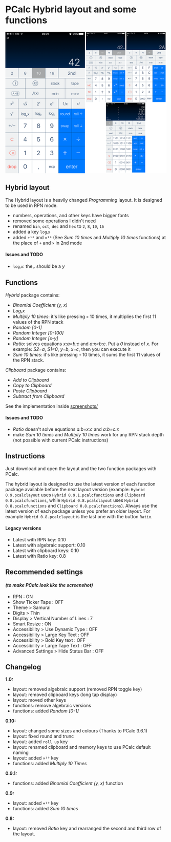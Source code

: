 # PCalc Hybrid layout and some functions

![Screenshot](/screenshots/hybrid_layout.png)

## Hybrid layout

The Hybrid layout is a heavily changed *Programming* layout. It is designed to be used in RPN mode.

- numbers, operations, and other keys have bigger fonts
- removed some operations I didn't need
- renamed `bin`, `oct`, `dec` and `hex` to `2`, `8`, `10`, `16`
- added a key `logᵧx`
- added `+¹⁰` and `×¹⁰` (See *Sum 10 times* and *Multiply 10 times* functions) at the place of `+` and `×` in 2nd mode

#### Issues and TODO

- `logᵧx`: the *ᵧ* should be a *y*

## Functions

*Hybrid* package contains:
- *Binomial Coefficient (y, x)*
- *Logᵧx*
- *Multiply 10 times*: it's like pressing `×` 10 times, it multiplies the first 11 values of the RPN stack
- *Random [0-1]*
- *Random Integer [0-100]*
- *Random Integer [x-y]*
- *Ratio*: solves equations *x:a=b:c* and *a:x=b:c*. Put a *0* instead of *x*. For example: *S2=a*, *S1=0*, *y=b*, *x=c*, then you can execute it
- *Sum 10 times*: it's like pressing `+` 10 times, it sums the first 11 values of the RPN stack.

*Clipboard* package contains:
- *Add to Clipboard*
- *Copy to Clipboard*
- *Paste Clipboard*
- *Subtract from Clipboard*

See the implementation inside [screenshots/](https://github.com/diegobit/PCalc-Hybrid-Layout/tree/master/screenshots)

#### Issues and TODO
- *Ratio* doesn't solve equations *a:b=x:c* and *a:b=c:x*
- make *Sum 10 times* and *Multiply 10 times* work for any RPN stack depth (not possible with current PCalc instructions)

## Instructions
Just download and open the layout and the two function packages with PCalc.

The hybrid layout is designed to use the latest version of each function package available before the next layout version (example: `Hybrid 0.9.pcalclayout` uses `Hybrid 0.9.1.pcalcfunctions` and `Clipboard 0.8.pcalcfunctions`, while `Hybrid 0.8.pcalclayout` uses `Hybrid 0.8.pcalcfunctions` and `Clipboard 0.8.pcalcfunctions`).
Always use the latest version of each package unless you prefer an older layout. For example `Hybrid 0.8.pcalclayout` is the last one with the button `Ratio`.

#### Legacy versions
- Latest with RPN key: 0.10
- Latest with algebraic support: 0.10
- Latest with clipboard keys: 0.10
- Latest with Ratio key: 0.8

## Recommended settings
#### *(to make PCalc look like the screenshot)*
- RPN : ON
- Show Ticker Tape : OFF
- Theme > Samurai
- Digits > Thin
- Display > Vertical Number of Lines : 7
- Smart Resize : ON
- Accessibility > Use Dynamic Type : OFF
- Accessibility > Large Key Text : OFF
- Accessibility > Bold Key text : OFF
- Accessibility > Large Tape Text : OFF
- Advanced Settings > Hide Status Bar : OFF

## Changelog
**1.0:**
- layout: removed algebraic support (removed RPN toggle key)
- layout: removed clipboard keys (long tap display)
- layout: moved other keys
- functions: remove algebraic versions
- functions: added *Random [0-1]*

**0.10:**
- layout: changed some sizes and colours (Thanks to PCalc 3.6.1)
- layout: fixed round and trunc
- layout: added `roll up` key
- layout: renamed clipboard and memory keys to use PCalc default naming
- layout: added `×¹⁰` key
- functions: added *Multiply 10 Times*

**0.9.1:**
- functions: added *Binomial Coefficient (y, x)* function

**0.9:**
- layout: added `+¹⁰` key
- functions: added *Sum 10 times*

**0.8:**
- layout: removed *Ratio* key and rearranged the second and third row of the layout.
